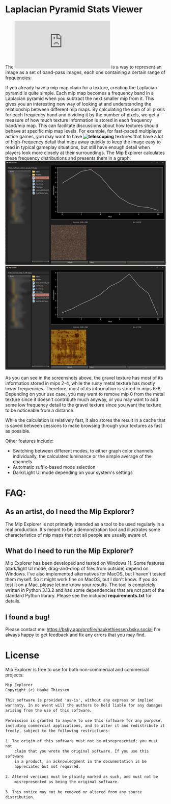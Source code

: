 # Laplacian Pyramid Stats Viewer

The **![Laplacian Pyramid](https://docs.nvidia.com/vpi/algo_laplacian_pyramid_generator.html)** is a way to represent an image as a set of band-pass images, each one containing a certain range of frequencies:


If you already have a mip map chain for a texture, creating the Laplacian pyramid is quite simple. Each mip map becomes a frequency band in a Laplacian pyramid when you subtract the next smaller mip from it.
This gives you an interesting new way of looking at and understanding the relationship between different mip maps. By calculating the sum of all pixels for each frequency band and dividing it by the number of pixels, we get a measure of how much texture information is stored in each frequency band/mip map. This can facilitate discussions about how textures should behave at specific mip map levels. For example, for fast-paced multiplayer action games, you may want to have **![telescoping](https://www.artstation.com/artwork/mA8AVv)** textures that have a lot of high-frequency detail that mips away quickly to keep the image easy to read in typical gameplay situations, but still have enough detail when players look more closely at their surroundings.
The Mip Explorer calculates these frequency distributions and presents them in a graph:
![Screenshot of the Mip Explorer displaying the stats of a gravel texture](Images/HighFrequencyExample.jpg)
![Screenshot of the Mip Explorer displaying the stats of a rusty metal texture](Images/LowFrequencyExample.jpg)

As you can see in the screenshots above, the gravel texture has most of its information stored in mips 2-4, while the rusty metal texture has mostly lower frequencies. Therefore, most of its information is stored in mips 6-8. Depending on your use case, you may want to remove mip 0 from the metal texture since it doesn't contribute much anyway, or you may want to add some low frequency detail to the gravel texture since you want the texture to be noticeable from a distance.

While the calculation is relatively fast, it also stores the result in a cache that is saved between sessions to make browsing through your textures as fast as possible.

Other features include:
- Switching between different modes, to either graph color channels individually, the calculated luminance or the simple average of the channels
- Automatic suffix-based mode selection
- Dark/Light UI mode depending on your system's settings

# FAQ:
## As an artist, do I need the Mip Explorer?
The Mip Explorer is not primarily intended as a tool to be used regularly in a real production. It's meant to be a demonstration tool and illustrates some characteristics of mip maps that not all people are usually aware of.

## What do I need to run the Mip Explorer?
Mip Explorer has been developed and tested on Windows 11. Some features (dark/light UI mode, drag-and-drop of files from outside) depend on Windows. I've also implemented alternatives for MacOS, but I haven't tested them myself. So it might work fine on MacOS, but I don't know. If you do test it on a Mac, please let me know your results.
The tool is completely written in Python 3.13.2 and has some dependencies that are not part of the standard Python library. Please see the included **requirements.txt** for details.

## I found a bug!
Please contact me: https://bsky.app/profile/haukethiessen.bsky.social
I'm always happy to get feedback and fix any errors that you may find.

# License
Mip Explorer is free to use for both non-commercial and commercial projects:
```
Mip Explorer
Copyright (c) Hauke Thiessen

This software is provided 'as-is', without any express or implied
warranty. In no event will the authors be held liable for any damages
arising from the use of this software.

Permission is granted to anyone to use this software for any purpose,
including commercial applications, and to alter it and redistribute it
freely, subject to the following restrictions:

1. The origin of this software must not be misrepresented; you must not
    claim that you wrote the original software. If you use this software
    in a product, an acknowledgment in the documentation is be
    appreciated but not required.

2. Altered versions must be plainly marked as such, and must not be
    misrepresented as being the original software.

3. This notice may not be removed or altered from any source distribution.
```

